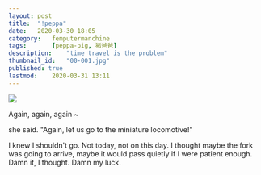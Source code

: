 ```yaml
---
layout: post
title: 	"!peppa"
date:	2020-03-30 18:05
category:	femputermanchine
tags:		[peppa-pig, 猪爸爸] 
description: 	"time travel is the problem"
thumbnail_id:	"00-001.jpg"
published: true
lastmod:	2020-03-31 13:11 
---
```


<img src="{{ site.url }}/assets/img/peppaz.jpg" max-width="1000" />

Again, again, again ~

she said. "Again, let us go to the miniature locomotive!"

I knew I shouldn't go. Not today, not on this day. I thought maybe the fork was going to arrive, maybe it would pass quietly if I were patient enough. Damn it, I thought. Damn my luck.
